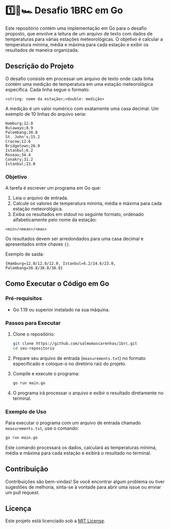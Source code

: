 

# 1️⃣🐝🏎️ Desafio 1BRC em Go

Este repositório contém uma implementação em Go para o desafio proposto, que envolve a leitura de um arquivo de texto com dados de temperaturas para várias estações meteorológicas. O objetivo é calcular a temperatura mínima, média e máxima para cada estação e exibir os resultados de maneira organizada.

## Descrição do Projeto

O desafio consiste em processar um arquivo de texto onde cada linha contém uma medição de temperatura em uma estação meteorológica específica. Cada linha segue o formato:

```plaintext
<string: nome da estação>;<double: medição>
```

A medição é um valor numérico com exatamente uma casa decimal. Um exemplo de 10 linhas do arquivo seria:

```plaintext
Hamburg;12.0
Bulawayo;8.9
Palembang;38.8
St. John's;15.2
Cracow;12.6
Bridgetown;26.9
Istanbul;6.2
Roseau;34.4
Conakry;31.2
Istanbul;23.0
```

### Objetivo

A tarefa é escrever um programa em Go que:

1. Leia o arquivo de entrada.
2. Calcule os valores de temperatura mínima, média e máxima para cada estação meteorológica.
3. Exiba os resultados em stdout no seguinte formato, ordenado alfabeticamente pelo nome da estação:

```plaintext
<min>/<mean>/<max>
```

Os resultados devem ser arredondados para uma casa decimal e apresentados entre chaves `{}`.

Exemplo de saída:

```plaintext
{Hamburg=12.0/12.0/12.0, Istanbul=6.2/14.6/23.0, Palembang=38.8/38.8/38.8}
```

## Como Executar o Código em Go

### Pré-requisitos

- Go 1.19 ou superior instalado na sua máquina.

### Passos para Executar

1. Clone o repositório:

   ```bash
   git clone https://github.com/salmomascarenhas/1brc.git
   cd seu-repositorio
   ```

2. Prepare seu arquivo de entrada (`measurements.txt`) no formato especificado e coloque-o no diretório raiz do projeto.

3. Compile e execute o programa:

   ```bash
   go run main.go
   ```

4. O programa irá processar o arquivo e exibir o resultado diretamente no terminal.

### Exemplo de Uso

Para executar o programa com um arquivo de entrada chamado `measurements.txt`, use o comando:

```bash
go run main.go
```

Este comando processará os dados, calculará as temperaturas mínima, média e máxima para cada estação e exibirá o resultado no terminal.

## Contribuição

Contribuições são bem-vindas! Se você encontrar algum problema ou tiver sugestões de melhoria, sinta-se à vontade para abrir uma issue ou enviar um pull request.

## Licença

Este projeto está licenciado sob a [MIT License](LICENSE).
